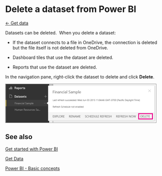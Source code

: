 <properties 
   pageTitle="Delete a dataset from Power BI"
   description="Delete a dataset from Power BI"
   services="powerbi" 
   documentationCenter="" 
   authors="v-aljenk" 
   manager="mblythe" 
   editor=""
   tags=""/>
 
<tags
   ms.service="powerbi"
   ms.devlang="NA"
   ms.topic="article"
   ms.tgt_pltfrm="NA"
   ms.workload="powerbi"
   ms.date="10/14/2015"
   ms.author="v-aljenk"/>

# Delete a dataset from Power BI

[← Get data](https://support.powerbi.com/knowledgebase/topics/63369-get-data)

Datasets can be deleted.  When you delete a dataset:

-   If the dataset connects to a file in OneDrive, the connection is deleted but the file itself is not deleted from OneDrive.

-   Dashboard tiles that use the dataset are deleted.

-   Reports that use the dataset are deleted.

In the navigation pane, right-click the dataset to delete and click **Delete**.

![](media/powerbi-service-delete-a-dataset-from/PBI_DatasetFlyoutDelete.png)

## See also

[Get started with Power BI](http://support.powerbi.com/knowledgebase/articles/430814-get-started-with-power-bi)

[Get Data](http://support.powerbi.com/knowledgebase/articles/434354-get-data)

[Power BI - Basic concepts](http://support.powerbi.com/knowledgebase/articles/487029-power-bi-preview-basic-concepts)
